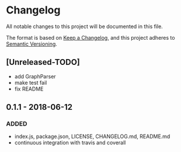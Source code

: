 # Changelog
All notable changes to this project will be documented in this file.

The format is based on [Keep a Changelog](http://keepachangelog.com/en/1.0.0/),
and this project adheres to [Semantic Versioning](http://semver.org/spec/v2.0.0.html).

## [Unreleased-TODO]
- add GraphParser
- make test fail
- fix README

## 0.1.1 - 2018-06-12
### ADDED
- index.js, package.json, LICENSE, CHANGELOG.md, README.md
- continuous integration with travis and coverall
